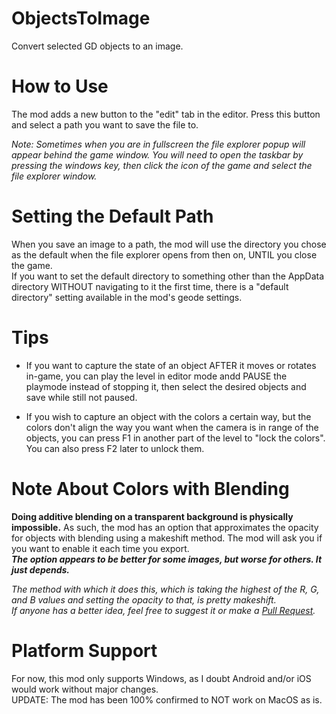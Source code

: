 # ObjectsToImage
Convert selected GD objects to an image.

# How to Use
The mod adds a new button to the "edit" tab in the editor. Press this button and select a path you want to save the file to.  
  
*Note: Sometimes when you are in fullscreen the file explorer popup will appear behind the game window. You will need to open the taskbar by pressing the windows key, then click the icon of the game and select the file explorer window.*

# Setting the Default Path
When you save an image to a path, the mod will use the directory you chose as the default when the file explorer opens from then on, UNTIL you close the game.  
If you want to set the default directory to something other than the AppData directory WITHOUT navigating to it the first time, there is a "default directory" setting available in the mod's geode settings.

# Tips
- If you want to capture the state of an object AFTER it moves or rotates in-game, you can play the level in editor mode andd PAUSE the playmode instead of stopping it, then select the desired objects and save while still not paused.
  
- If you wish to capture an object with the colors a certain way, but the colors don't align the way you want when the camera is in range of the objects, you can press F1 in another part of the level to "lock the colors". You can also press F2 later to unlock them.

# Note About Colors with Blending
**Doing additive blending on a transparent background is physically impossible.** 
As such, the mod has an option that approximates the opacity for objects with blending using a makeshift method. The mod will ask you if you want to enable it each time you export.  
***The option appears to be better for some images, but worse for others. It just depends.***
  
*The method with which it does this, which is taking the highest of the R, G, and B values and setting the opacity to that, is pretty makeshift.  
If anyone has a better idea, feel free to suggest it or make a [Pull Request](https://github.com/rgc-exists/ObjectsToImage).*

# Platform Support
For now, this mod only supports Windows, as I doubt Android and/or iOS would work without major changes.  
UPDATE: The mod has been 100% confirmed to NOT work on MacOS as is.

